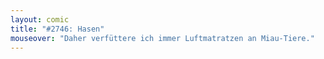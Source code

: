 ```yaml
---
layout: comic
title: "#2746: Hasen"
mouseover: "Daher verfüttere ich immer Luftmatratzen an Miau-Tiere."
---
```

